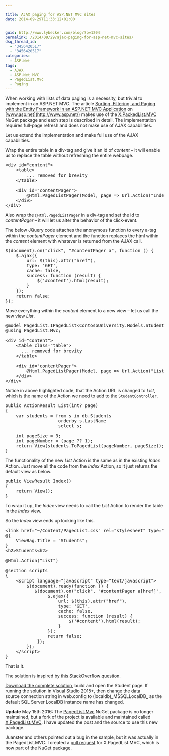 ```yaml
---

title: AJAX paging for ASP.NET MVC sites
date: 2014-09-29T11:33:12+01:00


guid: http://www.lybecker.com/blog/?p=1204
permalink: /2014/09/29/ajax-paging-for-asp-net-mvc-sites/
dsq_thread_id:
  - "3456420517"
  - "3456420517"
categories:
  - ASP.Net
tags:
  - AJAX
  - ASP.Net MVC
  - PagedList.Mvc
  - Paging
---
```

When working with lists of data paging is a necessity, but trivial to implement in an ASP.NET MVC. The article [Sorting, Filtering, and Paging with the Entity Framework in an ASP.NET MVC Application](http://www.asp.net/mvc/tutorials/getting-started-with-ef-using-mvc/sorting-filtering-and-paging-with-the-entity-framework-in-an-asp-net-mvc-application "Article on asp.net website") on [www.asp.net](http://www.asp.net/) makes use of the [X.PackedList.MVC](https://www.nuget.org/packages/X.PagedList.Mvc// "X.PackedList.MVC</ NuGet") NuGet package and each step is described in detail. The implementation requires full-page refresh and does not make use of AJAX capabilities.

Let us extend the implementation and make full use of the AJAX capabilities.

Wrap the entire table in a div-tag and give it an id of _content_ – it will enable us to replace the table without refreshing the entire webpage.

<pre class="brush: xml; highlight: [1,9]; title: ; notranslate" title="">&lt;div id="content"&gt;
    &lt;table&gt;
        ... removed for brevity
    &lt;/table&gt;

    &lt;div id="contentPager"&gt;
        @Html.PagedListPager(Model, page =&gt; Url.Action("Index", new { page }))
    &lt;/div&gt;
&lt;/div&gt;
</pre>

Also wrap the `@Html.PagedListPager` in a div-tag and set the id to _contentPager_ – it will let us alter the behavior of the click-event.

The below JQuery code attaches the anonymous function to every a-tag within the _contentPager_ element and the function replaces the html within the _content_ element with whatever is returned from the AJAX call.

<pre class="brush: jscript; title: ; notranslate" title="">$(document).on("click", "#contentPager a", function () {
    $.ajax({
        url: $(this).attr("href"),
        type: 'GET',
        cache: false,
        success: function (result) {
            $('#content').html(result);
        }
    });
    return false;
});
</pre>

Move everything within the _content_ element to a new view – let us call the new view _List_.

<pre class="brush: xml; highlight: [10]; title: ; notranslate" title="">@model PagedList.IPagedList&lt;ContosoUniversity.Models.Student&gt;;
@using PagedList.Mvc;

&lt;div id="content"&gt;
    &lt;table class="table"&gt;
      ... removed for brevity
    &lt;/table&gt;

    &lt;div id="contentPager"&gt;
        @Html.PagedListPager(Model, page =&gt; Url.Action("List", new { page }))
    &lt;/div&gt;
&lt;/div&gt;
</pre>

Notice in above highlighted code, that the Action URL is changed to _List_, which is the name of the Action we need to add to the `StudentController`.

<pre class="brush: csharp; title: ; notranslate" title="">public ActionResult List(int? page)
{
    var students = from s in db.Students
                    orderby s.LastName
                    select s;

    int pageSize = 3;
    int pageNumber = (page ?? 1);
    return View(students.ToPagedList(pageNumber, pageSize));
}
</pre>

The functionality of the new _List_ Action is the same as in the existing _Index_ Action. Just move all the code from the _Index_ Action, so it just returns the default view as below.

<pre class="brush: csharp; title: ; notranslate" title="">public ViewResult Index()
{
    return View();
}
</pre>

To wrap it up, the _Index_ view needs to call the _List_ Action to render the table in the _Index_ view.

So the _Index_ view ends up looking like this.

<pre class="brush: xml; highlight: [7]; title: ; notranslate" title="">&lt;link href="~/Content/PagedList.css" rel="stylesheet" type="text/css" /&gt;
@{
    ViewBag.Title = "Students";
}
&lt;h2&gt;Students&lt;h2&gt;

@Html.Action("List")

@section scripts
{
    &lt;script language="javascript" type="text/javascript"&gt;
        $(document).ready(function () {
           $(document).on("click", "#contentPager a[href]", function () {
                $.ajax({
                    url: $(this).attr("href"),
                    type: 'GET',
                    cache: false,
                    success: function (result) {
                        $('#content').html(result);
                    }
                });
                return false;
            });
        });
    &lt;/script&gt;
}
</pre>

That is it.

The solution is inspired by [this StackOverflow question](http://stackoverflow.com/questions/18822352/using-paging-in-partial-view-asp-net-mvc).

<a href="/blog/wp-content/uploads/AspNetMvcAjaxPaging.zip" rel="attachment wp-att-1242">Download the complete solution</a>, build and open the Student page. If running the solution in Visual Studio 2015+, then change the data source connection string in web.config to (localdb)\_MSSQLLocalDB_ as the default SQL Server LocalDB instance name has changed.

**Update** May 15th 2016: The [PagedList.Mvc](https://www.nuget.org/packages/PagedList.Mvc) NuGet package is no longer maintained, but a fork of the project is available and maintained called [X.PagedList.MVC](https://www.nuget.org/packages/X.PagedList.Mvc/). I have updated the post and the source to use this new package.

Juanster and others pointed out a bug in the sample, but it was actually in the PagedList.MVC. I created a [pull request](https://github.com/kpi-ua/X.PagedList/pull/14) for X.PagedList.MVC, which is now part of the NuGet package.
